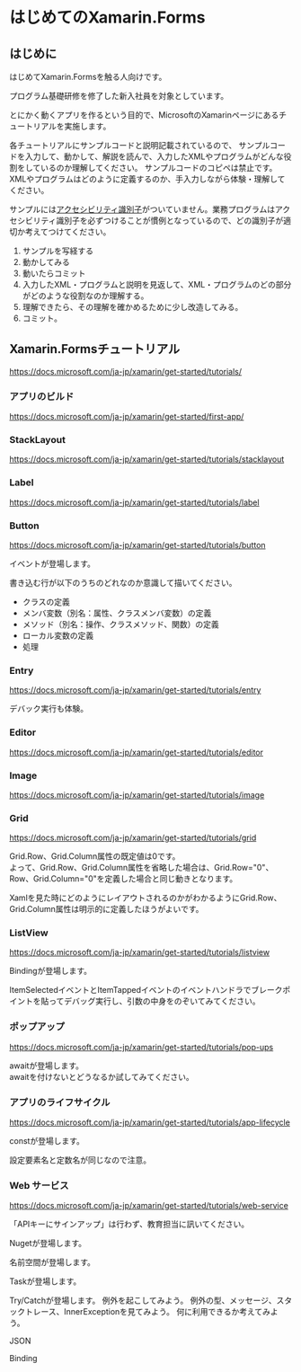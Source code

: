 # はじめてのXamarin.Forms

## はじめに

はじめてXamarin.Formsを触る人向けです。

プログラム基礎研修を修了した新入社員を対象としています。

とにかく動くアプリを作るという目的で、MicrosoftのXamarinページにあるチュートリアルを実施します。

各チュートリアルにサンプルコードと説明記載されているので、
サンプルコードを入力して、動かして、解説を読んで、入力したXMLやプログラムがどんな役割をしているのか理解してください。
サンプルコードのコピペは禁止です。
XMLやプログラムはどのように定義するのか、手入力しながら体験・理解してください。

サンプルには[アクセシビリティ識別子](https://docs.microsoft.com/ja-jp/dotnet/csharp/language-reference/keywords/accessibility-levels)がついていません。業務プログラムはアクセシビリティ識別子を必ずつけることが慣例となっているので、どの識別子が適切か考えてつけてください。

1. サンプルを写経する
1. 動かしてみる
1. 動いたらコミット
1. 入力したXML・プログラムと説明を見返して、XML・プログラムのどの部分がどのような役割なのか理解する。
1. 理解できたら、その理解を確かめるために少し改造してみる。
1. コミット。

## Xamarin.Formsチュートリアル

https://docs.microsoft.com/ja-jp/xamarin/get-started/tutorials/

### アプリのビルド
https://docs.microsoft.com/ja-jp/xamarin/get-started/first-app/

### StackLayout
https://docs.microsoft.com/ja-jp/xamarin/get-started/tutorials/stacklayout

### Label
https://docs.microsoft.com/ja-jp/xamarin/get-started/tutorials/label

### Button
https://docs.microsoft.com/ja-jp/xamarin/get-started/tutorials/button

イベントが登場します。

書き込む行が以下のうちのどれなのか意識して描いてください。
* クラスの定義
* メンバ変数（別名：属性、クラスメンバ変数）の定義
* メソッド（別名：操作、クラスメソッド、関数）の定義
* ローカル変数の定義
* 処理

### Entry
https://docs.microsoft.com/ja-jp/xamarin/get-started/tutorials/entry

デバック実行も体験。

### Editor
https://docs.microsoft.com/ja-jp/xamarin/get-started/tutorials/editor

### Image
https://docs.microsoft.com/ja-jp/xamarin/get-started/tutorials/image

### Grid
https://docs.microsoft.com/ja-jp/xamarin/get-started/tutorials/grid

Grid.Row、Grid.Column属性の既定値は0です。</br>
よって、Grid.Row、Grid.Column属性を省略した場合は、Grid.Row="0"、Row、Grid.Column="0"を定義した場合と同じ動きとなります。

Xamlを見た時にどのようにレイアウトされるのかがわかるようにGrid.Row、Grid.Column属性は明示的に定義したほうがよいです。

### ListView
https://docs.microsoft.com/ja-jp/xamarin/get-started/tutorials/listview

Bindingが登場します。

ItemSelectedイベントとItemTappedイベントのイベントハンドラでブレークポイントを貼ってデバッグ実行し、引数の中身をのぞいてみてください。

### ポップアップ
https://docs.microsoft.com/ja-jp/xamarin/get-started/tutorials/pop-ups

awaitが登場します。</br>
awaitを付けないとどうなるか試してみてください。

### アプリのライフサイクル
https://docs.microsoft.com/ja-jp/xamarin/get-started/tutorials/app-lifecycle

constが登場します。

設定要素名と定数名が同じなので注意。

### Web サービス
https://docs.microsoft.com/ja-jp/xamarin/get-started/tutorials/web-service

「APIキーにサインアップ」は行わず、教育担当に訊いてください。

Nugetが登場します。

名前空間が登場します。

Taskが登場します。

Try/Catchが登場します。
例外を起こしてみよう。
例外の型、メッセージ、スタックトレース、InnerExceptionを見てみよう。
何に利用できるか考えてみよう。

JSON

Binding
